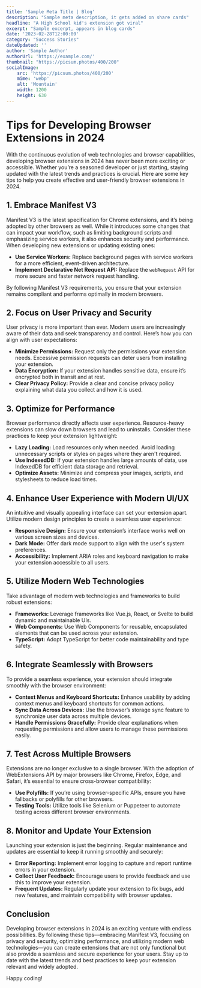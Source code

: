 ```yaml
---
title: 'Sample Meta Title | Blog'
description: "Sample meta description, it gets added on share cards"
headline: "A High School kid's extension got viral"
excerpt: "Sample excerpt, appears in blog cards"
date: '2023-02-28T12:00:00'
category: "Success Stories"
dateUpdated: ''
author: 'Sample Author'
authorUrl: 'https://example.com/'
thumbnail: "https://picsum.photos/400/200"
socialImage:
    src: 'https://picsum.photos/400/200'
    mime: 'webp'
    alt: 'Mountain'
    width: 1200
    height: 630
---
```


# Tips for Developing Browser Extensions in 2024

With the continuous evolution of web technologies and browser capabilities, developing browser extensions in 2024 has never been more exciting or accessible. Whether you’re a seasoned developer or just starting, staying updated with the latest trends and practices is crucial. Here are some key tips to help you create effective and user-friendly browser extensions in 2024.

## 1. Embrace Manifest V3
Manifest V3 is the latest specification for Chrome extensions, and it’s being adopted by other browsers as well. While it introduces some changes that can impact your workflow, such as limiting background scripts and emphasizing service workers, it also enhances security and performance. When developing new extensions or updating existing ones:

- **Use Service Workers:** Replace background pages with service workers for a more efficient, event-driven architecture.
- **Implement Declarative Net Request API:** Replace the `webRequest` API for more secure and faster network request handling.
  
By following Manifest V3 requirements, you ensure that your extension remains compliant and performs optimally in modern browsers.

## 2. Focus on User Privacy and Security
User privacy is more important than ever. Modern users are increasingly aware of their data and seek transparency and control. Here’s how you can align with user expectations:

- **Minimize Permissions:** Request only the permissions your extension needs. Excessive permission requests can deter users from installing your extension.
- **Data Encryption:** If your extension handles sensitive data, ensure it’s encrypted both in transit and at rest.
- **Clear Privacy Policy:** Provide a clear and concise privacy policy explaining what data you collect and how it is used.

## 3. Optimize for Performance
Browser performance directly affects user experience. Resource-heavy extensions can slow down browsers and lead to uninstalls. Consider these practices to keep your extension lightweight:

- **Lazy Loading:** Load resources only when needed. Avoid loading unnecessary scripts or styles on pages where they aren't required.
- **Use IndexedDB:** If your extension handles large amounts of data, use IndexedDB for efficient data storage and retrieval.
- **Optimize Assets:** Minimize and compress your images, scripts, and stylesheets to reduce load times.

## 4. Enhance User Experience with Modern UI/UX
An intuitive and visually appealing interface can set your extension apart. Utilize modern design principles to create a seamless user experience:

- **Responsive Design:** Ensure your extension’s interface works well on various screen sizes and devices.
- **Dark Mode:** Offer dark mode support to align with the user's system preferences.
- **Accessibility:** Implement ARIA roles and keyboard navigation to make your extension accessible to all users.

## 5. Utilize Modern Web Technologies
Take advantage of modern web technologies and frameworks to build robust extensions:

- **Frameworks:** Leverage frameworks like Vue.js, React, or Svelte to build dynamic and maintainable UIs.
- **Web Components:** Use Web Components for reusable, encapsulated elements that can be used across your extension.
- **TypeScript:** Adopt TypeScript for better code maintainability and type safety.

## 6. Integrate Seamlessly with Browsers
To provide a seamless experience, your extension should integrate smoothly with the browser environment:

- **Context Menus and Keyboard Shortcuts:** Enhance usability by adding context menus and keyboard shortcuts for common actions.
- **Sync Data Across Devices:** Use the browser’s storage sync feature to synchronize user data across multiple devices.
- **Handle Permissions Gracefully:** Provide clear explanations when requesting permissions and allow users to manage these permissions easily.

## 7. Test Across Multiple Browsers
Extensions are no longer exclusive to a single browser. With the adoption of WebExtensions API by major browsers like Chrome, Firefox, Edge, and Safari, it’s essential to ensure cross-browser compatibility:

- **Use Polyfills:** If you’re using browser-specific APIs, ensure you have fallbacks or polyfills for other browsers.
- **Testing Tools:** Utilize tools like Selenium or Puppeteer to automate testing across different browser environments.

## 8. Monitor and Update Your Extension
Launching your extension is just the beginning. Regular maintenance and updates are essential to keep it running smoothly and securely:

- **Error Reporting:** Implement error logging to capture and report runtime errors in your extension.
- **Collect User Feedback:** Encourage users to provide feedback and use this to improve your extension.
- **Frequent Updates:** Regularly update your extension to fix bugs, add new features, and maintain compatibility with browser updates.

## Conclusion
Developing browser extensions in 2024 is an exciting venture with endless possibilities. By following these tips—embracing Manifest V3, focusing on privacy and security, optimizing performance, and utilizing modern web technologies—you can create extensions that are not only functional but also provide a seamless and secure experience for your users. Stay up to date with the latest trends and best practices to keep your extension relevant and widely adopted.

Happy coding!
